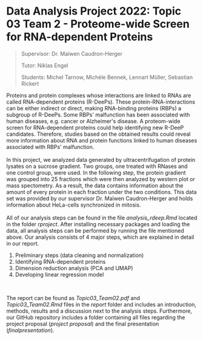 # Data Analysis Project 2022: Topic 03 Team 2 - Proteome-wide Screen for RNA-dependent Proteins

>Supervisor: Dr. Maïwen Caudron-Herger
>
>Tutor: Niklas Engel
>
>Students: Michel Tarnow, Michèle Bennek, Lennart Müller, Sebastian Rickert

Proteins and protein complexes whose interactions are linked to RNAs are called RNA-dependent proteins (R-DeePs). These protein-RNA-interactions can be either indirect or direct, making RNA-binding proteins (RBPs) a subgroup of R-DeePs. Some RBPs' malfunction has been associated with human diseases, e.g. cancer or Alzheimer's disease. A proteom-wide screen for RNA-dependent proteins could help identifying new R-DeeP candidates. Therefore, studies based on the obtained results could reveal more information about RNA and protein functions linked to human diseases associated with RBPs' malfunction. 
<br>
<br>
In this project, we analyzed data generated by ultracentrifugation of protein lysates on a sucrose gradient. Two groups, one treated with RNases and one control group, were used. In the following step, the protein gradient was grouped into 25 fractions which were then analyzed by western plot or mass spectometry. As a result, the data contains information about the amount of every protein in each fraction under the two conditions. This data set was provided by our supervisor Dr. Maïwen Caudron-Herger and holds information about HeLa-cells synchronized in mitosis.
<br>
<br>
All of our analysis steps can be found in the file *analysis_rdeep.Rmd* located in the folder *rproject*. After installing necessary packages and loading the data, all analysis steps can be performed by running the file mentioned above. Our analysis consists of 4 major steps, which are explained in detail in our report. 
<br>
1. Preliminary steps (data cleaning and normalization)
2. Identifying RNA-dependent proteins
3. Dimension reduction analysis (PCA and UMAP)
4. Developing linear regression model
<br>

The report can be found as *Topic03_Team02.pdf* and *Topic03_Team02.Rmd* files in the *report* folder and includes an introduction, methods, results and a discussion next to the analysis steps. Furthermore, our GitHub repository includes a folder containing all files regarding the project proposal (*project proposal*) and the final presentation (*finalpresentation*). 



